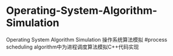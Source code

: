 # Operating-System-Algorithm-Simulation
Operating System Algorithm Simulation
操作系统算法模拟
#process scheduling algorithm中为进程调度算法模拟C++代码实现
